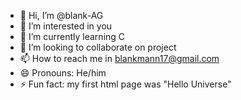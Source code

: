 - 👋 Hi, I’m @blank-AG
- 👀 I’m interested in you
- 🌱 I’m currently learning C
- 💞️ I’m looking to collaborate on project
- 📫 How to reach me in blankmann17@gmail.com 
- 😄 Pronouns: He/him
- ⚡ Fun fact: my first html page was "Hello Universe"

<!---
blank-AG/blank-AG is a ✨ special ✨ repository because its `README.md` (this file) appears on your GitHub profile.
You can click the Preview link to take a look at your changes.
--->
